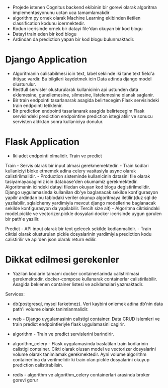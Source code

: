 - Projede istenen Cognitus backend ekibinin bir gorevi olarak algoritma implementasyonunu uctan uca tamamlamakdir
- algorithm.py ornek olarak Machine Learning ekibinden iletilen classification kodunu icermektedir.
- Kodun icerisinde ornek bir datayi file'dan okuyan bir kod blogu
- Datayi train eden bir kod blogu
- Ardindan da prediction yapan bir kod blogu bulunmaktadir.

Django Application
==================
- Algoritmanin calisabilmesi icin text, label seklinde iki tane text field'a
  ihtiyac vardir. Bu bilgileri kaydetmek icin Data adinda django model olusturulur.
- Restfull servisler olusturularak kullanicinin api ustunden data eklemesine,
  gunellemesine, silmesine, listelemesine olanak saglanir.
- Bir train endpointi tasarlanarak asagida belirtecegim Flask servisindeki train endpointi tetiklenir.
- Bir prediction endpointi tasarlanarak asagida belirtecegim Flask servisindeki prediction endpointine prediction istegi atilir ve sonucu servisten aldiktan sonra kullaniciya donulur.


Flask Application
=================

- Iki adet endpointi olmalidir. Train ve predict

Train - Servis olarak bir input almasi gerekmemektedir.
    - Train kodlari kullaniciyi bloke etmemek adina celery vasitasiyla async olarak calistirilmalidir.
    - Production sisteminde kullanicinin datasini file olarak tasiyamayacagimiz icin database'den okumamiz gerekmektedir. Algoritmanin icindeki datayi filedan okuyan kod blogu degistirilmelidir. Django uygulamasinda kullanilan db'ye baglanacak sekilde konfigurasyon yapilir ardindan bu tablodaki veriler okunup algoritmaya iletilir.(duz sql de yazilabilir, sqlalchemy yardimiyla mevcut django modellerine baglanacak sekilde konfigurasyon da yapilabilir. Tercih size ait)
    - Algoritma ciktisindaki model.pickle ve vectorizer.pickle dosyalari docker icerisinde uygun gorulen bir path'e yazilir.

Predict - API input olarak bir text gelecek sekilde kodlanmalidir.
    - Train ciktisi olarak olusturulan pickle dosyalarinin yardimiyla prediction kodu calistirilir ve api'den json olarak return edilir.

Dikkat edilmesi gerekenler
==========================
- Yazilan kodlarin tamami docker containerlarinda calistirilmasi gerekmektedir. docker-compose kullanarak containerlar calistirilabilir. Asagida beklenen container listesi ve aciklamalari yazmaktadir.

Services:
  - db(postgresql, mysql farketmez). Veri kaybini onlemek adina db'nin data path'i volume olarak tanimlanmalidir.
  - web - Django uygulamasinin calistigi container. Data CRUD islemleri ve train predict endpointleriyle flask uygulamasini cagirir.

  
  - algorithm - Train ve predict servislerini barindirir.
  - algorithm_celery - Flask uygulamasinda baslatilan train kodlarinin calistigi container. Cikti olarak olusan model ve vectorizer dosyalarini volume olarak tanimlamak gerekmektedir. Ayni volume algorithm container'ina da verilmelidir ki train olan pickle dosyalarini okuyup prediction calistirabilsin.
 - redis - algorithm ve algorithm_celery containerlari arasinda broker gorevi gorur


